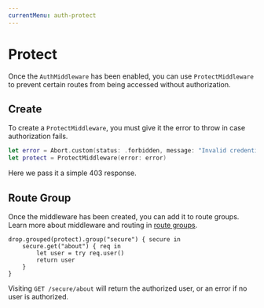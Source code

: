 ```yaml
---
currentMenu: auth-protect
---
```


# Protect

Once the `AuthMiddleware` has been enabled, you can use `ProtectMiddleware` to prevent certain routes from being accessed without authorization.

## Create

To create a `ProtectMiddleware`, you must give it the error to throw in case authorization fails.

```swift
let error = Abort.custom(status: .forbidden, message: "Invalid credentials.")
let protect = ProtectMiddleware(error: error)
```

Here we pass it a simple 403 response.

## Route Group

Once the middleware has been created, you can add it to route groups. Learn more about middleware and routing in [route groups](../routing/group.md).

```
drop.grouped(protect).group("secure") { secure in
    secure.get("about") { req in
        let user = try req.user()
        return user
    }
}
```

Visiting `GET /secure/about` will return the authorized user, or an error if no user is authorized.

